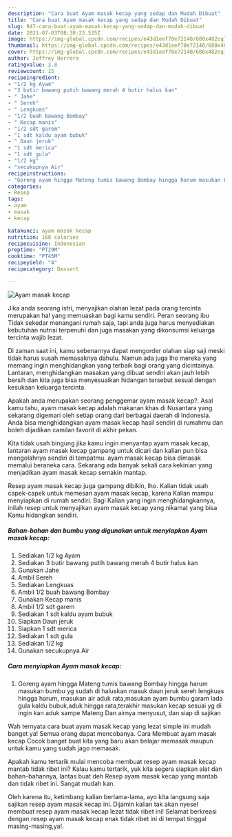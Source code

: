 ```yaml
---
description: "Cara buat Ayam masak kecap yang sedap dan Mudah Dibuat"
title: "Cara buat Ayam masak kecap yang sedap dan Mudah Dibuat"
slug: 947-cara-buat-ayam-masak-kecap-yang-sedap-dan-mudah-dibuat
date: 2021-07-03T08:30:23.535Z
image: https://img-global.cpcdn.com/recipes/e43d1eef78e72140/680x482cq70/ayam-masak-kecap-foto-resep-utama.jpg
thumbnail: https://img-global.cpcdn.com/recipes/e43d1eef78e72140/680x482cq70/ayam-masak-kecap-foto-resep-utama.jpg
cover: https://img-global.cpcdn.com/recipes/e43d1eef78e72140/680x482cq70/ayam-masak-kecap-foto-resep-utama.jpg
author: Jeffrey Herrera
ratingvalue: 3.8
reviewcount: 15
recipeingredient:
- "1/2 kg Ayam"
- "3 butir bawang putih bawang merah 4 butir halus kan"
- " Jahe"
- " Sereh"
- " Lengkuas"
- "1/2 buah bawang Bombay"
- " Kecap manis"
- "1/2 sdt garem"
- "1 sdt kaldu ayam bubuk"
- " Daun jeruk"
- "1 sdt merica"
- "1 sdt gula"
- "1/2 kg"
- "secukupnya Air"
recipeinstructions:
- "Goreng ayam hingga Mateng tumis bawang Bombay hingga harum masukan bumbu yg sudah di haluskan masuk daun jeruk sereh lengkuas hingga harum, masukan air aduk rata,masukan ayam bumbu garam lada gula kaldu bubuk,aduk hingga rata,terakhir masukan kecap sesuai yg di ingin kan aduk sampe Mateng Dan airnya menyusut, dan siap di sajikan"
categories:
- Resep
tags:
- ayam
- masak
- kecap

katakunci: ayam masak kecap 
nutrition: 168 calories
recipecuisine: Indonesian
preptime: "PT29M"
cooktime: "PT45M"
recipeyield: "4"
recipecategory: Dessert

---
```



![Ayam masak kecap](https://img-global.cpcdn.com/recipes/e43d1eef78e72140/680x482cq70/ayam-masak-kecap-foto-resep-utama.jpg)

Jika anda seorang istri, menyajikan olahan lezat pada orang tercinta merupakan hal yang memuaskan bagi kamu sendiri. Peran seorang ibu Tidak sekedar menangani rumah saja, tapi anda juga harus menyediakan kebutuhan nutrisi terpenuhi dan juga masakan yang dikonsumsi keluarga tercinta wajib lezat.

Di zaman  saat ini, kamu sebenarnya dapat mengorder olahan siap saji meski tidak harus susah memasaknya dahulu. Namun ada juga lho mereka yang memang ingin menghidangkan yang terbaik bagi orang yang dicintainya. Lantaran, menghidangkan masakan yang dibuat sendiri akan jauh lebih bersih dan kita juga bisa menyesuaikan hidangan tersebut sesuai dengan kesukaan keluarga tercinta. 



Apakah anda merupakan seorang penggemar ayam masak kecap?. Asal kamu tahu, ayam masak kecap adalah makanan khas di Nusantara yang sekarang digemari oleh setiap orang dari berbagai daerah di Indonesia. Anda bisa menghidangkan ayam masak kecap hasil sendiri di rumahmu dan boleh dijadikan camilan favorit di akhir pekan.

Kita tidak usah bingung jika kamu ingin menyantap ayam masak kecap, lantaran ayam masak kecap gampang untuk dicari dan kalian pun bisa mengolahnya sendiri di tempatmu. ayam masak kecap bisa dimasak memalui beraneka cara. Sekarang ada banyak sekali cara kekinian yang menjadikan ayam masak kecap semakin mantap.

Resep ayam masak kecap juga gampang dibikin, lho. Kalian tidak usah capek-capek untuk memesan ayam masak kecap, karena Kalian mampu menyiapkan di rumah sendiri. Bagi Kalian yang ingin menghidangkannya, inilah resep untuk menyajikan ayam masak kecap yang nikamat yang bisa Kamu hidangkan sendiri.

<!--inarticleads1-->

##### Bahan-bahan dan bumbu yang digunakan untuk menyiapkan Ayam masak kecap:

1. Sediakan 1/2 kg Ayam
1. Sediakan 3 butir bawang putih bawang merah 4 butir halus kan
1. Gunakan  Jahe
1. Ambil  Sereh
1. Sediakan  Lengkuas
1. Ambil 1/2 buah bawang Bombay
1. Gunakan  Kecap manis
1. Ambil 1/2 sdt garem
1. Sediakan 1 sdt kaldu ayam bubuk
1. Siapkan  Daun jeruk
1. Siapkan 1 sdt merica
1. Sediakan 1 sdt gula
1. Sediakan 1/2 kg
1. Gunakan secukupnya Air




<!--inarticleads2-->

##### Cara menyiapkan Ayam masak kecap:

1. Goreng ayam hingga Mateng tumis bawang Bombay hingga harum masukan bumbu yg sudah di haluskan masuk daun jeruk sereh lengkuas hingga harum, masukan air aduk rata,masukan ayam bumbu garam lada gula kaldu bubuk,aduk hingga rata,terakhir masukan kecap sesuai yg di ingin kan aduk sampe Mateng Dan airnya menyusut, dan siap di sajikan




Wah ternyata cara buat ayam masak kecap yang lezat simple ini mudah banget ya! Semua orang dapat mencobanya. Cara Membuat ayam masak kecap Cocok banget buat kita yang baru akan belajar memasak maupun untuk kamu yang sudah jago memasak.

Apakah kamu tertarik mulai mencoba membuat resep ayam masak kecap mantab tidak ribet ini? Kalau kamu tertarik, yuk kita segera siapkan alat dan bahan-bahannya, lantas buat deh Resep ayam masak kecap yang mantab dan tidak ribet ini. Sangat mudah kan. 

Oleh karena itu, ketimbang kalian berlama-lama, ayo kita langsung saja sajikan resep ayam masak kecap ini. Dijamin kalian tak akan nyesel membuat resep ayam masak kecap lezat tidak ribet ini! Selamat berkreasi dengan resep ayam masak kecap enak tidak ribet ini di tempat tinggal masing-masing,ya!.

